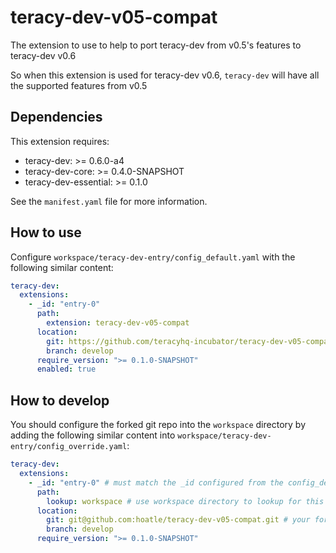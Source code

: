 # teracy-dev-v05-compat

The extension to use to help to port teracy-dev from v0.5's features to teracy-dev v0.6

So when this extension is used for teracy-dev v0.6, `teracy-dev` will have all the supported features
from v0.5


## Dependencies

This extension requires:

- teracy-dev:           >= 0.6.0-a4
- teracy-dev-core:      >= 0.4.0-SNAPSHOT
- teracy-dev-essential: >= 0.1.0

See the `manifest.yaml` file for more information.


## How to use

Configure `workspace/teracy-dev-entry/config_default.yaml` with the following similar content:

```yaml
teracy-dev:
  extensions:
    - _id: "entry-0"
      path:
        extension: teracy-dev-v05-compat
      location:
        git: https://github.com/teracyhq-incubator/teracy-dev-v05-compat.git
        branch: develop
      require_version: ">= 0.1.0-SNAPSHOT"
      enabled: true
```


## How to develop

You should configure the forked git repo into the `workspace` directory by adding the following
similar content into `workspace/teracy-dev-entry/config_override.yaml`:


```yaml
teracy-dev:
  extensions:
    - _id: "entry-0" # must match the _id configured from the config_default.yaml file
      path:
        lookup: workspace # use workspace directory to lookup for this extension
      location:
        git: git@github.com:hoatle/teracy-dev-v05-compat.git # your forked repo
        branch: develop
      require_version: ">= 0.1.0-SNAPSHOT"
```
